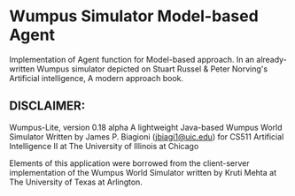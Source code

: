 # Wumpus Simulator Model-based Agent
Implementation of Agent function for Model-based approach.
In an already-written Wumpus simulator depicted on Stuart Russel & Peter Norving's Artificial intelligence, A modern approach book.

## DISCLAIMER:
  Wumpus-Lite, version 0.18 alpha
  A lightweight Java-based Wumpus World Simulator Written by James P. Biagioni (jbiagi1@uic.edu) for CS511 Artificial Intelligence II at The University of Illinois at Chicago

  Elements of this application were borrowed from   the client-server implementation of the Wumpus World Simulator written by Kruti Mehta at The University of Texas at Arlington.
